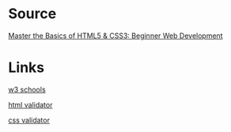 # Source
[Master the Basics of HTML5 & CSS3: Beginner Web Development](https://www.udemy.com/course/master-the-basics-of-html5-css3-beginner-web-development/learn/lecture/2615072#overview)

# Links
[w3 schools](www.w3schools.com)

[html validator](https://validator.w3.org/)

[css validator](jigsaw.w3.org/css-validator/)
